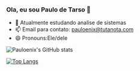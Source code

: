 ### Ola, eu sou Paulo de Tarso 👋

- 🌱 Atualmente estudando analise de sistemas
- 📫 Email para contato: pauloenix@tutanota.com
- 😄 Pronouns:Ele/dele

![Pauloenix's GitHub stats](https://github-readme-stats.vercel.app/api?username=pauloenix&show_icons=true&theme=gruvbox)

[![Top Langs](https://github-readme-stats.vercel.app/api/top-langs/?username=pauloenix&layout=compact&theme=gruvbox)](https://github.com/pauloenix/github-readme-stats)

